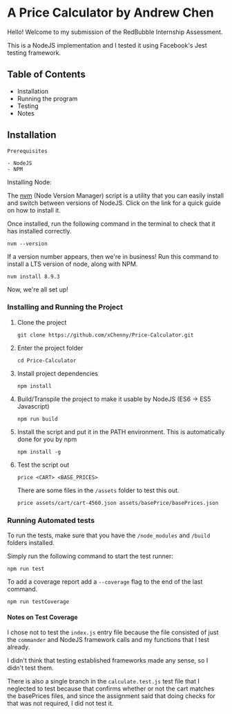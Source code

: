 # A Price Calculator by Andrew Chen

Hello! Welcome to my submission of the RedBubble Internship Assessment. 

This is a NodeJS implementation and I tested it using Facebook's Jest testing framework.

## Table of Contents

- Installation
- Running the program
- Testing
- Notes

## Installation

    Prerequisites

    - NodeJS
    - NPM

Installing Node:

The [nvm](https://github.com/creationix/nvm) (Node Version Manager) script is a utility that you can easily install and switch between versions of NodeJS. Click on the link for a quick guide on how to install it.

Once installed, run the following command in the terminal to check that it has installed correctly.

`nvm --version`

If a version number appears, then we're in business! Run this command to install a LTS version of node, along with NPM.

`nvm install 8.9.3`

Now, we're all set up!

### Installing and Running the Project

1. Clone the project

    `git clone https://github.com/xChenny/Price-Calculator.git`

2. Enter the project folder

    `cd Price-Calculator`

3. Install project dependencies

    `npm install`

4. Build/Transpile the project to make it usable by NodeJS (ES6 -> ES5 Javascript)

    `npm run build`

5. Install the script and put it in the PATH environment. This is automatically done for you by npm

    `npm install -g`

6. Test the script out

    `price <CART> <BASE_PRICES>`

    There are some files in the `/assets` folder to test this out.

    `price assets/cart/cart-4560.json assets/basePrice/basePrices.json`

### Running Automated tests

To run the tests, make sure that you have the `/node_modules` and `/build` folders installed.

Simply run the following command to start the test runner:

  `npm run test`

  To add a coverage report add a `--coverage` flag to the end of the last command.

  `npm run testCoverage`

#### Notes on Test Coverage

I chose not to test the `index.js` entry file because the file consisted of just the `commander` and NodeJS framework calls and my functions that I test already.

I didn't think that testing established frameworks made any sense, so I didn't test them.

There is also a single branch in the `calculate.test.js` test file that I neglected to test because that confirms whether or not the cart matches the basePrices files, and since the assignment said that doing checks for that was not required, I did not test it.
